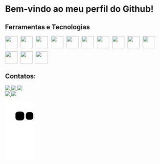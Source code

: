 # Bem-vindo ao meu perfil do Github!

## Ferramentas e Tecnologias
<div style="display: flex; flex-wrap: wrap; gap: 10px;">
  <img loading="lazy" src="https://cdn.jsdelivr.net/gh/devicons/devicon@latest/icons/html5/html5-original.svg" width="40" height="40" style="display: inline-block;"/>
  <img loading="lazy" src="https://cdn.jsdelivr.net/gh/devicons/devicon@latest/icons/css3/css3-original.svg" width="40" height="40" style="display: inline-block;"/>
  <img loading="lazy" src="https://cdn.jsdelivr.net/gh/devicons/devicon@latest/icons/javascript/javascript-original.svg" width="40" height="40" style="display: inline-block;"/>
  <img loading="lazy" src="https://cdn.jsdelivr.net/gh/devicons/devicon@latest/icons/python/python-original.svg" width="40" height="40" style="display: inline-block;"/>
  <img loading="lazy" src="https://cdn.jsdelivr.net/gh/devicons/devicon@latest/icons/bootstrap/bootstrap-original.svg" width="40" height="40" style="display: inline-block;"/>
  <img loading="lazy" src="https://cdn.jsdelivr.net/gh/devicons/devicon@latest/icons/figma/figma-original.svg" width="40" height="40" style="display: inline-block;"/>
  <img loading="lazy" src="https://cdn.jsdelivr.net/gh/devicons/devicon@latest/icons/firebase/firebase-original.svg" width="40" height="40" style="display: inline-block;"/>
  <img loading="lazy" src="https://cdn.jsdelivr.net/gh/devicons/devicon@latest/icons/github/github-original.svg" width="40" height="40" style="display: inline-block;"/>
  <img loading="lazy" src="https://cdn.jsdelivr.net/gh/devicons/devicon@latest/icons/mysql/mysql-original.svg" width="40" height="40" style="display: inline-block;"/>
  <img loading="lazy" src="https://cdn.jsdelivr.net/gh/devicons/devicon@latest/icons/java/java-original.svg" width="40" height="40" style="display: inline-block;"/>
  <img loading="lazy" src="https://cdn.jsdelivr.net/gh/devicons/devicon@latest/icons/php/php-plain.svg" width="40" height="40" style="display: inline-block;"/>
  <img loading="lazy" src="https://cdn.jsdelivr.net/gh/devicons/devicon@latest/icons/flutter/flutter-original.svg" width="40" height="40" style="display: inline-block;"/>
  <img loading="lazy" src="https://cdn.jsdelivr.net/gh/devicons/devicon@latest/icons/flask/flask-original.svg" width="40" height="40" style="display: inline-block;"/>
</div>

## Contatos:
<div>
  <a href="mailto:arthuroliverrossialves@gmail.com">
    <img loading="lazy" src="https://img.shields.io/badge/Gmail-D14836?style=for-the-badge&logo=gmail&logoColor=white" target="_blank">
  </a>
  <a href="https://www.linkedin.com/in/arthur-óliver" target="_blank">
    <img loading="lazy" src="https://img.shields.io/badge/-LinkedIn-%230077B5?style=for-the-badge&logo=linkedin&logoColor=white" target="_blank">
  </a>
  <a href="https://instagram.com/arthur.oliverrossi" target="_blank">
    <img loading="lazy" src="https://img.shields.io/badge/-Instagram-%23E4405F?style=for-the-badge&logo=instagram&logoColor=white" target="_blank">
  </a>
</div>

<div>
  <a href="https://github.com/arthur-oliver">
    <img loading="lazy" height="180em" src="https://github-readme-stats.vercel.app/api/top-langs/?username=arthur-oliver&layout=compact&langs_count=7&theme=dracula"/>
    <img loading="lazy" height="180em" src="https://github-readme-stats.vercel.app/api?username=arthur-oliver&show_icons=true&theme=dracula&include_all_commits=true&count_private=true"/>
  </a>
</div>

![Snake animation](https://raw.githubusercontent.com/arthur-oliver/arthur-oliver/output/github-contribution-grid-snake.svg)

